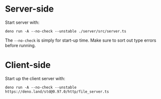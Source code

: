 # Server-side

Start server with:

`deno run -A --no-check --unstable ./server/src/server.ts`

The `--no-check` is simply for start-up time. Make sure to sort out type errors
before running.

# Client-side

Start up the client server with:

`deno run -A --no-check --unstable https://deno.land/std@0.97.0/http/file_server.ts`
